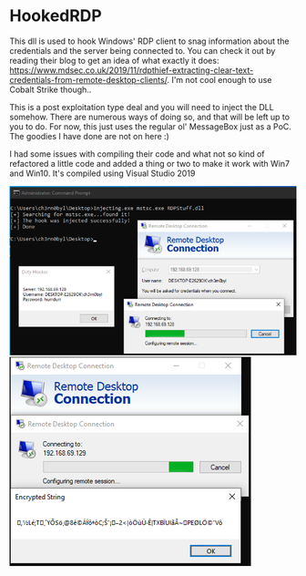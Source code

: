 # HookedRDP
This dll is used to hook Windows' RDP client to snag information about the credentials and the server being connected to. You can check it out by reading their blog to get an idea of what exactly it does:  https://www.mdsec.co.uk/2019/11/rdpthief-extracting-clear-text-credentials-from-remote-desktop-clients/. I'm not cool enough to use Cobalt Strike though..

This is a post exploitation type deal and you will need to inject the DLL somehow. There are numerous ways of doing so, and that will be left up to you to do. For now, this just uses the regular ol' MessageBox just as a PoC. The goodies I have done are not on here :)

I had some issues with compiling their code and what not so kind of refactored a little code and added a thing or two to make it work with Win7 and Win10. It's compiled using Visual Studio 2019   

![thingy](https://github.com/ch3rn0byl/HookedRDP/blob/master/Image/what.png)
![thingy](https://github.com/ch3rn0byl/HookedRDP/blob/master/Image/Capture1.PNG)
